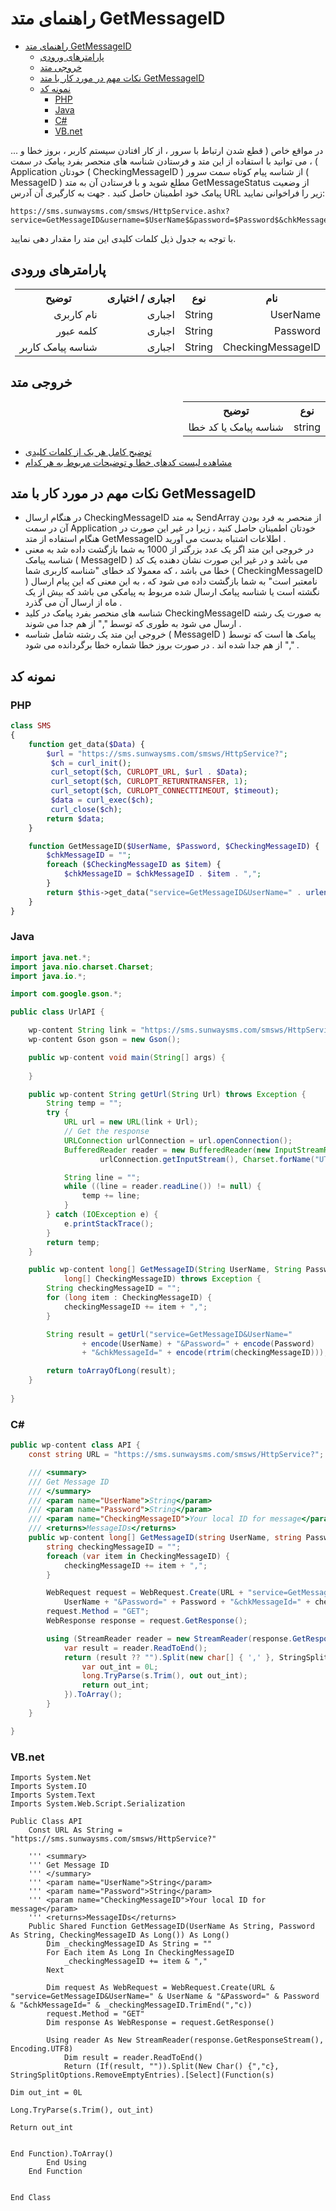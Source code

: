 # راهنمای متد GetMessageID
<style>
.markdown-body ul ul, .markdown-body ul ol, .markdown-body ol ol, .markdown-body ol ul {
    direction: rtl;
}
.markdown-body blockquote {
    border-left: 0!important;
    border-right: 0.25em solid #d0d7de;
}
</style>
- [راهنمای متد GetMessageID](#راهنمای-متد-getmessageid)
  - [پارامترهای ورودی](#پارامترهای-ورودی)
  - [خروجی متد](#خروجی-متد)
  - [نکات مهم در مورد کار با متد GetMessageID](#نکات-مهم-در-مورد-کار-با-متد-getmessageid)
  - [نمونه کد](#نمونه-کد)
    - [PHP](#php)
    - [Java](#java)
    - [C#](#c)
    - [VB.net](#vbnet)

در مواقع خاص ( قطع شدن ارتباط با سرور ، از کار افتادن سیستم کاربر ، بروز خطا و ... ) ، می توانید با استفاده از این متد و فرستادن شناسه های منحصر بفرد پیامک در سمت Application خودتان ( CheckingMessageID ) از شناسه پیام کوتاه سمت سرور ( MessageID ) مطلع شوید و با فرستادن آن به متد GetMessageStatus از وضعیت پیامک خود اطمینان حاصل کنید . جهت به کارگیری آن آدرس URL زیر را فراخوانی نمایید:

```
https://sms.sunwaysms.com/smsws/HttpService.ashx?service=GetMessageID&username=$UserName$&password=$Password$&chkMessageId=$CheckingMessageID$
```

با توجه به جدول ذیل کلمات کلیدی این متد را مقدار دهی نمایید.

## پارامترهای ورودی

<table dir="rtl" align="center">
<tr><th>نام</th><th>نوع</th><th>اجباری / اختیاری</th><th>توضیح</th></tr>
<tr><td>UserName</td><td>String</td><td>اجباری</td><td>نام کاربری</td></tr>
<tr><td>Password</td><td>String</td><td>اجباری</td><td>کلمه عبور</td></tr>
<tr><td>CheckingMessageID</td><td>String</td><td>اجباری</td><td>شناسه پیامک کاربر</td></tr>
</table>

## خروجی متد

<table dir="rtl" align="center">
<tr><th>نوع</th><th>توضیح</th></tr>
<tr><td>string</td><td>شناسه پیامک یا کد خطا</td></tr>
</table>

- [ توضیح کامل هر یک از کلمات کلیدی](https://github.com/sunwaysms/url/blob/main/Parameters.md)
- [مشاهده لیست کدهای خطا و توضیحات مربوط به هر کدام](https://github.com/sunwaysms/url/blob/main/Errors.md)

## نکات مهم در مورد کار با متد GetMessageID

- در هنگام ارسال CheckingMessageID به متد SendArray از منحصر به فرد بودن آن در سمت Application خودتان اطمینان حاصل کنید ، زیرا در غیر این صورت در هنگام استفاده از متد GetMessageID اطلاعات اشتباه بدست می آورید .
- در خروجی این متد اگر یک عدد بزرگتر از 1000 به شما بازگشت داده شد به معنی شناسه پیامک ( MessageID ) می باشد و در غیر این صورت نشان دهنده یک کد خطا می باشد ، که معمولا کد خطای "شناسه کاربری شما ( CheckingMessageID ) نامعتبر است" به شما بازگشت داده می شود که ، به این معنی که این پیام ارسال نگشته است یا شناسه پیامک ارسال شده مربوط به پیامکی می باشد که بیش از یک ماه از ارسال آن می گذرد .
- شناسه های منحصر بفرد پیامک در کلید CheckingMessageID به صورت یک رشته ارسال می شود به طوری که توسط "," از هم جدا می شوند .
- خروجی این متد یک رشته شامل شناسه ( MessageID ) پیامک ها است که توسط "," از هم جدا شده اند . در صورت بروز خطا شماره خطا برگردانده می شود .

## نمونه کد

### PHP

```PHP
class SMS
{
    function get_data($Data) {
        $url = "https://sms.sunwaysms.com/smsws/HttpService?";
         $ch = curl_init();
         curl_setopt($ch, CURLOPT_URL, $url . $Data);
         curl_setopt($ch, CURLOPT_RETURNTRANSFER, 1);
         curl_setopt($ch, CURLOPT_CONNECTTIMEOUT, $timeout);
         $data = curl_exec($ch);
         curl_close($ch);
        return $data;
    }

    function GetMessageID($UserName, $Password, $CheckingMessageID) {
        $chkMessageID = "";
        foreach ($CheckingMessageID as $item) {
            $chkMessageID = $chkMessageID . $item . ",";
        }
        return $this->get_data("service=GetMessageID&UserName=" . urlencode($UserName) . "&Password=" . urlencode($Password) . "&chkMessageId=" . urlencode(rtrim($chkMessageID,",")));
    }
}
```

### Java

```Java
import java.net.*;
import java.nio.charset.Charset;
import java.io.*;

import com.google.gson.*;

public class UrlAPI {

    wp-content String link = "https://sms.sunwaysms.com/smsws/HttpService?";
    wp-content Gson gson = new Gson();

    public wp-content void main(String[] args) {
        
    }

    public wp-content String getUrl(String Url) throws Exception {
        String temp = "";
        try {
            URL url = new URL(link + Url);
            // Get the response
            URLConnection urlConnection = url.openConnection();
            BufferedReader reader = new BufferedReader(new InputStreamReader(
                    urlConnection.getInputStream(), Charset.forName("UTF-8")));

            String line = "";
            while ((line = reader.readLine()) != null) {
                temp += line;
            }
        } catch (IOException e) {
            e.printStackTrace();
        }
        return temp;
    }

    public wp-content long[] GetMessageID(String UserName, String Password,
            long[] CheckingMessageID) throws Exception {
        String checkingMessageID = "";
        for (long item : CheckingMessageID) {
            checkingMessageID += item + ",";
        }

        String result = getUrl("service=GetMessageID&UserName="
                + encode(UserName) + "&Password=" + encode(Password)
                + "&chkMessageId=" + encode(rtrim(checkingMessageID)));

        return toArrayOfLong(result);
    }
    
}
```

### C#

```C#
public wp-content class API {
    const string URL = "https://sms.sunwaysms.com/smsws/HttpService?";

    /// <summary>
    /// Get Message ID
    /// </summary>
    /// <param name="UserName">String</param>
    /// <param name="Password">String</param>
    /// <param name="CheckingMessageID">Your local ID for message</param>
    /// <returns>MessageIDs</returns>
    public wp-content long[] GetMessageID(string UserName, string Password, long[] CheckingMessageID) {
        string checkingMessageID = "";
        foreach (var item in CheckingMessageID) {
            checkingMessageID += item + ",";
        }

        WebRequest request = WebRequest.Create(URL + "service=GetMessageID&UserName=" +
            UserName + "&Password=" + Password + "&chkMessageId=" + checkingMessageID.TrimEnd(','));
        request.Method = "GET";
        WebResponse response = request.GetResponse();

        using (StreamReader reader = new StreamReader(response.GetResponseStream(), Encoding.UTF8)) {
            var result = reader.ReadToEnd();
            return (result ?? "").Split(new char[] { ',' }, StringSplitOptions.RemoveEmptyEntries).Select(s => {
                var out_int = 0L;
                long.TryParse(s.Trim(), out out_int);
                return out_int;
            }).ToArray();
        }
    }

}
```

### VB.net

```VB
Imports System.Net
Imports System.IO
Imports System.Text
Imports System.Web.Script.Serialization

Public Class API
    Const URL As String = "https://sms.sunwaysms.com/smsws/HttpService?"

    ''' <summary>
    ''' Get Message ID
    ''' </summary>
    ''' <param name="UserName">String</param>
    ''' <param name="Password">String</param>
    ''' <param name="CheckingMessageID">Your local ID for message</param>
    ''' <returns>MessageIDs</returns>
    Public Shared Function GetMessageID(UserName As String, Password As String, CheckingMessageID As Long()) As Long()
        Dim _checkingMessageID As String = ""
        For Each item As Long In CheckingMessageID
            _checkingMessageID += item & ","
        Next

        Dim request As WebRequest = WebRequest.Create(URL & "service=GetMessageID&UserName=" & UserName & "&Password=" & Password & "&chkMessageId=" & _checkingMessageID.TrimEnd(","c))
        request.Method = "GET"
        Dim response As WebResponse = request.GetResponse()

        Using reader As New StreamReader(response.GetResponseStream(), Encoding.UTF8)
            Dim result = reader.ReadToEnd()
            Return (If(result, "")).Split(New Char() {","c}, StringSplitOptions.RemoveEmptyEntries).[Select](Function(s)
                                                                                                                 Dim out_int = 0L
                                                                                                                 Long.TryParse(s.Trim(), out_int)
                                                                                                                 Return out_int

                                                                                                             End Function).ToArray()
        End Using
    End Function


End Class
```
